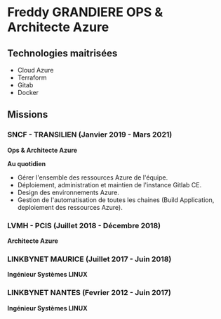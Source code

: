# Freddy GRANDIERE OPS & Architecte Azure

## Technologies maitrisées

* Cloud Azure
* Terraform 
* Gitab
* Docker

## Missions

### SNCF - TRANSILIEN (Janvier 2019 - Mars 2021)

**Ops & Architecte Azure**

**Au quotidien**

* Gérer l'ensemble des ressources Azure de l'équipe.
* Déploiement, administration et maintien de l'instance Gitlab CE.
* Design des environnements Azure.
* Gestion de l'automatisation de toutes les chaines (Build Application, deploiement des ressources Azure).

### LVMH - PCIS (Juillet 2018 - Décembre 2018)
**Architecte Azure**

### LINKBYNET MAURICE (Juillet 2017 - Juin 2018)
**Ingénieur Systèmes LINUX**

### LINKBYNET NANTES (Fevrier 2012 - Juin 2017)

**Ingénieur Systèmes LINUX**
